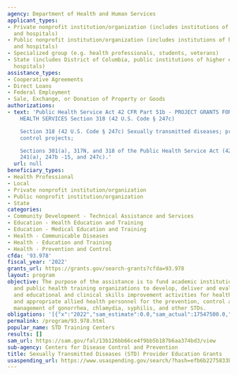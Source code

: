 ```yaml
---
agency: Department of Health and Human Services
applicant_types:
- Private nonprofit institution/organization (includes institutions of higher education
  and hospitals)
- Public nonprofit institution/organization (includes institutions of higher education
  and hospitals)
- Specialized group (e.g. health professionals, students, veterans)
- State (includes District of Columbia, public institutions of higher education and
  hospitals)
assistance_types:
- Cooperative Agreements
- Direct Loans
- Federal Employment
- Sale, Exchange, or Donation of Property or Goods
authorizations:
- text: 'Public Health Service Act 42 CFR Part 51b - PROJECT GRANTS FOR PREVENTIVE
    HEALTH SERVICES Section 318 (42 U.S. Code § 247c)

    Section 318 (42 U.S. Code § 247c) Sexually transmitted diseases; prevention and
    control projects;

    Sections 301(a), 317N, and 318 of the Public Health Service Act (42 U.S.C. Sections
    241(a), 247b -15, and 247c).'
  url: null
beneficiary_types:
- Health Professional
- Local
- Private nonprofit institution/organization
- Public nonprofit institution/organization
- State
categories:
- Community Development - Technical Assistance and Services
- Education - Health Education and Training
- Education - Medical Education and Training
- Health - Communicable Diseases
- Health - Education and Training
- Health - Prevention and Control
cfda: '93.978'
fiscal_year: '2022'
grants_url: https://grants.gov/search-grants?cfda=93.978
layout: program
objective: The purpose of the assistance is to fund academic institutions and clinical
  and public health training organizations to develop, deliver and evaluate training,
  and educational and clinical skills improvement activities for health care professionals
  and appropriate allied health personnel for the prevention, control and clinical
  management of gonorrhea, chlamydia, syphilis, and other STDs.
obligations: '[{"x":"2022","sam_estimate":0.0,"sam_actual":17547500.0,"usa_spending_actual":17430571.59},{"x":"2023","sam_estimate":11565000.0,"sam_actual":0.0,"usa_spending_actual":19880809.25},{"x":"2024","sam_estimate":11730482.0,"sam_actual":0.0,"usa_spending_actual":16717159.44}]'
permalink: /program/93.978.html
popular_name: STD Training Centers
results: []
sam_url: https://sam.gov/fal/13b126bb66ce4f9bb5b187b6aa374bd3/view
sub-agency: Centers for Disease Control and Prevention
title: Sexually Transmitted Diseases (STD) Provider Education Grants
usaspending_url: https://www.usaspending.gov/search/?hash=efb6b2275833b0fdfebf8616be6d398d
---
```

